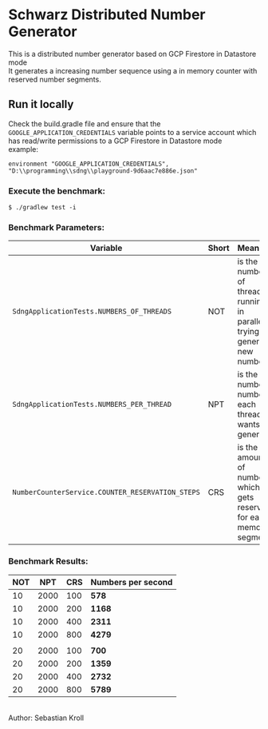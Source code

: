 # Schwarz Distributed Number Generator
This is a distributed number generator based on GCP Firestore in Datastore mode
<br> It generates a increasing number sequence using a in memory counter with reserved number segments. 

## Run it locally
Check the build.gradle file and ensure that the `GOOGLE_APPLICATION_CREDENTIALS` variable points to a service account which has read/write permissions to a GCP Firestore in Datastore mode 
<br> example:
```
environment "GOOGLE_APPLICATION_CREDENTIALS", "D:\\programming\\sdng\\playground-9d6aac7e886e.json" 
```

### Execute the benchmark:
```
$ ./gradlew test -i
```


### Benchmark Parameters:
Variable | Short |Meaning
---------------- | ------------- | -------------
`SdngApplicationTests.NUMBERS_OF_THREADS`  | NOT | is the number of threads running in parallel trying to generate new numbers
`SdngApplicationTests.NUMBERS_PER_THREAD` | NPT | is the number numbers each thread wants to generate
`NumberCounterService.COUNTER_RESERVATION_STEPS`  | CRS | is the amount of numbers which gets reserved for each memory segment 
 
### Benchmark Results:
 NOT | NPT | CRS | Numbers per second
 ---------------- | ------------- | -------------| -------------
 10 | 2000 | 100 | **578**
 10 | 2000 | 200 | **1168**
 10 | 2000 | 400 | **2311**
 10 | 2000 | 800 | **4279**
 |  | | 
 20 | 2000 | 100 | **700**
 20 | 2000 | 200 | **1359**
 20 | 2000 | 400 | **2732**
 20 | 2000 | 800 | **5789**
 
 <br> Author: Sebastian Kroll

